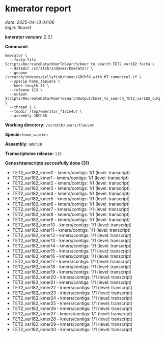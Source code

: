# kmerator report
*date: 2025-04-13 04:06*  
*login: tlouvet*

**kmerator version:** 2.3.1

**Command:**

```
kmerator \
  --fasta-file Scripts/RecreateData/KmerToSearch/kmer_to_search_TET2_var182.fasta \
  --datadir /scratch/indexes/kmerator/ \
  --genome /scratch/indexes/jellyfish/human/GRCh38_with_MT_canonical.jf \
  --specie homo_sapiens \
  --kmer-length 31 \
  --release 113 \
  --output Scripts/RecreateData/KmerToSearchOutput/kmer_to_search_TET2_var182_output \
  --thread 1 \
  --tmpdir /tmp/kmerator_f17zn4u7 \
  --assembly GRCh38
```

**Working directory:** `/scratch/users/tlouvet`

**Specie:** `homo_sapiens`

**Assembly:** `GRCh38`

**Transcriptome release:** `113`

**Genes/transcripts succesfully done (31)**

- TET2_var182_kmer0 - kmers/contigs: 1/1 (level: transcript)
- TET2_var182_kmer1 - kmers/contigs: 1/1 (level: transcript)
- TET2_var182_kmer2 - kmers/contigs: 1/1 (level: transcript)
- TET2_var182_kmer3 - kmers/contigs: 1/1 (level: transcript)
- TET2_var182_kmer4 - kmers/contigs: 1/1 (level: transcript)
- TET2_var182_kmer5 - kmers/contigs: 1/1 (level: transcript)
- TET2_var182_kmer6 - kmers/contigs: 1/1 (level: transcript)
- TET2_var182_kmer7 - kmers/contigs: 1/1 (level: transcript)
- TET2_var182_kmer8 - kmers/contigs: 1/1 (level: transcript)
- TET2_var182_kmer9 - kmers/contigs: 1/1 (level: transcript)
- TET2_var182_kmer10 - kmers/contigs: 1/1 (level: transcript)
- TET2_var182_kmer11 - kmers/contigs: 1/1 (level: transcript)
- TET2_var182_kmer12 - kmers/contigs: 1/1 (level: transcript)
- TET2_var182_kmer13 - kmers/contigs: 1/1 (level: transcript)
- TET2_var182_kmer14 - kmers/contigs: 1/1 (level: transcript)
- TET2_var182_kmer15 - kmers/contigs: 1/1 (level: transcript)
- TET2_var182_kmer16 - kmers/contigs: 1/1 (level: transcript)
- TET2_var182_kmer17 - kmers/contigs: 1/1 (level: transcript)
- TET2_var182_kmer18 - kmers/contigs: 1/1 (level: transcript)
- TET2_var182_kmer19 - kmers/contigs: 1/1 (level: transcript)
- TET2_var182_kmer20 - kmers/contigs: 1/1 (level: transcript)
- TET2_var182_kmer21 - kmers/contigs: 1/1 (level: transcript)
- TET2_var182_kmer22 - kmers/contigs: 1/1 (level: transcript)
- TET2_var182_kmer23 - kmers/contigs: 1/1 (level: transcript)
- TET2_var182_kmer24 - kmers/contigs: 1/1 (level: transcript)
- TET2_var182_kmer25 - kmers/contigs: 1/1 (level: transcript)
- TET2_var182_kmer26 - kmers/contigs: 1/1 (level: transcript)
- TET2_var182_kmer27 - kmers/contigs: 1/1 (level: transcript)
- TET2_var182_kmer28 - kmers/contigs: 1/1 (level: transcript)
- TET2_var182_kmer29 - kmers/contigs: 1/1 (level: transcript)
- TET2_var182_kmer30 - kmers/contigs: 1/1 (level: transcript)
